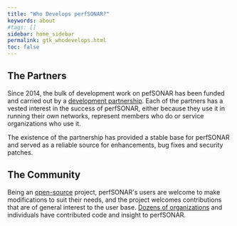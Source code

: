 ```yaml
---
title: "Who Develops perfSONAR?"
keywords: about
#tags: []
sidebar: home_sidebar
permalink: gtk_whodevelops.html
toc: false
---
```


## The Partners

Since 2014, the bulk of development work on pefSONAR has been funded
and carried out by a [development partnership](collab_about.html).
Each of the partners has a vested interest in the success of perfSONAR,
either because they use it in running their own networks, represent
members who do or service organizations who use it.

The existence of the partnership has provided a stable base for
perfSONAR and served as a reliable source for enhancements, bug fixes
and security patches.


## The Community

Being an [open-source](about_license.html) project, perfSONAR's users
are welcome to make modifications to suit their needs, and the project
welcomes contributions that are of general interest to the user base.
[Dozens of
organizations](collab_about.html#contributing-organizations) and
individuals have contributed code and insight to perfSONAR.